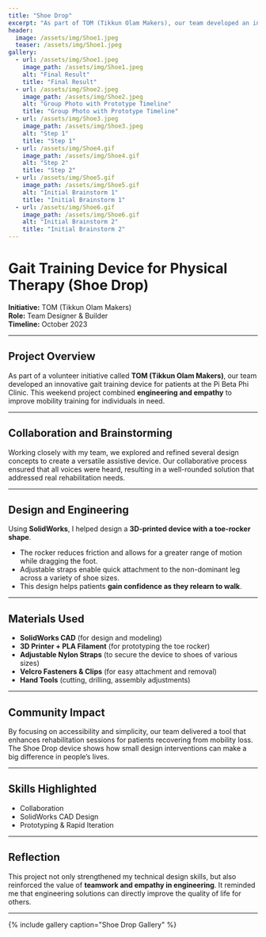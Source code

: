 ```yaml
---
title: "Shoe Drop"
excerpt: "As part of TOM (Tikkun Olam Makers), our team developed an innovative gait training device for patients at the Pi Beta Phi Clinic. "
header:
  image: /assets/img/Shoe1.jpeg
  teaser: /assets/img/Shoe1.jpeg
gallery:
  - url: /assets/img/Shoe1.jpeg
    image_path: /assets/img/Shoe1.jpeg
    alt: "Final Result"
    title: "Final Result"
  - url: /assets/img/Shoe2.jpeg
    image_path: /assets/img/Shoe2.jpeg
    alt: "Group Photo with Prototype Timeline"
    title: "Group Photo with Prototype Timeline"
  - url: /assets/img/Shoe3.jpeg
    image_path: /assets/img/Shoe3.jpeg
    alt: "Step 1"
    title: "Step 1"
  - url: /assets/img/Shoe4.gif
    image_path: /assets/img/Shoe4.gif
    alt: "Step 2"
    title: "Step 2"
  - url: /assets/img/Shoe5.gif
    image_path: /assets/img/Shoe5.gif
    alt: "Initial Brainstorm 1"
    title: "Initial Brainstorm 1"
  - url: /assets/img/Shoe6.gif
    image_path: /assets/img/Shoe6.gif
    alt: "Initial Brainstorm 2"
    title: "Initial Brainstorm 2"
---
```

# Gait Training Device for Physical Therapy (Shoe Drop)

**Initiative:** TOM (Tikkun Olam Makers)  
**Role:** Team Designer & Builder  
**Timeline:** October 2023  

---

## Project Overview
As part of a volunteer initiative called **TOM (Tikkun Olam Makers)**, our team developed an innovative gait training device for patients at the Pi Beta Phi Clinic. This weekend project combined **engineering and empathy** to improve mobility training for individuals in need.

---

## Collaboration and Brainstorming
Working closely with my team, we explored and refined several design concepts to create a versatile assistive device. Our collaborative process ensured that all voices were heard, resulting in a well-rounded solution that addressed real rehabilitation needs.

---

## Design and Engineering
Using **SolidWorks**, I helped design a **3D-printed device with a toe-rocker shape**.  
- The rocker reduces friction and allows for a greater range of motion while dragging the foot.  
- Adjustable straps enable quick attachment to the non-dominant leg across a variety of shoe sizes.  
- This design helps patients **gain confidence as they relearn to walk**.  

---

## Materials Used
- **SolidWorks CAD** (for design and modeling)  
- **3D Printer + PLA Filament** (for prototyping the toe rocker)  
- **Adjustable Nylon Straps** (to secure the device to shoes of various sizes)  
- **Velcro Fasteners & Clips** (for easy attachment and removal)  
- **Hand Tools** (cutting, drilling, assembly adjustments)  

---

## Community Impact
By focusing on accessibility and simplicity, our team delivered a tool that enhances rehabilitation sessions for patients recovering from mobility loss. The Shoe Drop device shows how small design interventions can make a big difference in people’s lives.

---

## Skills Highlighted
- Collaboration  
- SolidWorks CAD Design  
- Prototyping & Rapid Iteration  

---

## Reflection
This project not only strengthened my technical design skills, but also reinforced the value of **teamwork and empathy in engineering**. It reminded me that engineering solutions can directly improve the quality of life for others.

---

{% include gallery caption="Shoe Drop Gallery" %}
